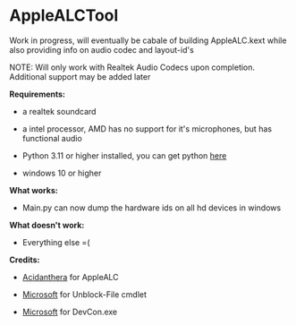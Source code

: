 # AppleALCTool
Work in progress, will eventually be cabale of building AppleALC.kext while also providing info on audio codec and layout-id's

NOTE: Will only work with Realtek Audio Codecs upon completion. Additional support may be added later

**Requirements:**
* a realtek soundcard 


* a intel processor, AMD has no support for it's microphones, but has functional audio


* Python 3.11 or higher installed, you can get python [here](https://www.python.org/downloads/)


* windows 10 or higher


**What works:**


* Main.py can now dump the hardware ids on all hd devices in windows



**What doesn't work:**


* Everything else =(



**Credits:**


* [Acidanthera](https://github.com/acidanthera/AppleALC) for AppleALC

* [Microsoft](https://www.microsoft.com/) for Unblock-File cmdlet

* [Microsoft](https://www.microsoft.com/) for DevCon.exe